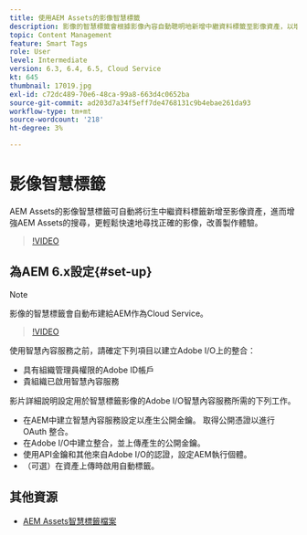 ```yaml
---
title: 使用AEM Assets的影像智慧標籤
description: 影像的智慧標籤會根據影像內容自動聰明地新增中繼資料標籤至影像資產，以增強AEM搜尋功能。
topic: Content Management
feature: Smart Tags
role: User
level: Intermediate
version: 6.3, 6.4, 6.5, Cloud Service
kt: 645
thumbnail: 17019.jpg
exl-id: c72dc489-70e6-48ca-99a8-663d4c0652ba
source-git-commit: ad203d7a34f5eff7de4768131c9b4ebae261da93
workflow-type: tm+mt
source-wordcount: '218'
ht-degree: 3%

---
```


# 影像智慧標籤

AEM Assets的影像智慧標籤可自動將衍生中繼資料標籤新增至影像資產，進而增強AEM Assets的搜尋，更輕鬆快速地尋找正確的影像，改善製作體驗。

>[!VIDEO](https://video.tv.adobe.com/v/17019/?quality=12&learn=on)

## 為AEM 6.x設定{#set-up}

>[!NOTE]
> 影像的智慧標籤會自動布建給AEM作為Cloud Service。

>[!VIDEO](https://video.tv.adobe.com/v/17023/?quality=12&learn=on)

使用智慧內容服務之前，請確定下列項目以建立Adobe I/O上的整合：

* 具有組織管理員權限的Adobe ID帳戶
* 貴組織已啟用智慧內容服務

影片詳細說明設定用於智慧標籤影像的Adobe I/O智慧內容服務所需的下列工作。

* 在AEM中建立智慧內容服務設定以產生公開金鑰。 取得公開憑證以進行 OAuth 整合。
* 在Adobe I/O中建立整合，並上傳產生的公開金鑰。
* 使用API金鑰和其他來自Adobe I/O的認證，設定AEM執行個體。
* （可選）在資產上傳時啟用自動標籤。

## 其他資源

* [AEM Assets智慧標籤檔案](https://experienceleague.adobe.com/docs/experience-manager-cloud-service/assets/manage/smart-tags.html)
